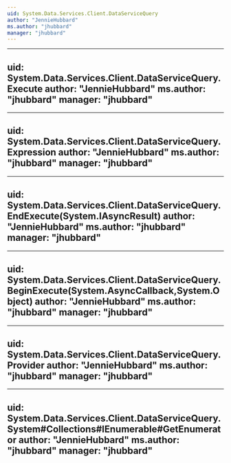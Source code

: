 ```yaml
---
uid: System.Data.Services.Client.DataServiceQuery
author: "JennieHubbard"
ms.author: "jhubbard"
manager: "jhubbard"
---
```


---
uid: System.Data.Services.Client.DataServiceQuery.Execute
author: "JennieHubbard"
ms.author: "jhubbard"
manager: "jhubbard"
---

---
uid: System.Data.Services.Client.DataServiceQuery.Expression
author: "JennieHubbard"
ms.author: "jhubbard"
manager: "jhubbard"
---

---
uid: System.Data.Services.Client.DataServiceQuery.EndExecute(System.IAsyncResult)
author: "JennieHubbard"
ms.author: "jhubbard"
manager: "jhubbard"
---

---
uid: System.Data.Services.Client.DataServiceQuery.BeginExecute(System.AsyncCallback,System.Object)
author: "JennieHubbard"
ms.author: "jhubbard"
manager: "jhubbard"
---

---
uid: System.Data.Services.Client.DataServiceQuery.Provider
author: "JennieHubbard"
ms.author: "jhubbard"
manager: "jhubbard"
---

---
uid: System.Data.Services.Client.DataServiceQuery.System#Collections#IEnumerable#GetEnumerator
author: "JennieHubbard"
ms.author: "jhubbard"
manager: "jhubbard"
---
